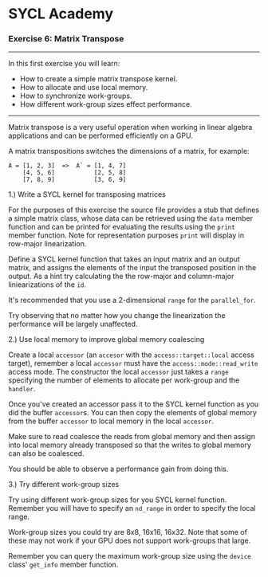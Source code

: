 # SYCL Academy

### Exercise 6: Matrix Transpose

---

In this first exercise you will learn:
* How to create a simple matrix transpose kernel.
* How to allocate and use local memory.
* How to synchronize work-groups.
* How different work-group sizes effect performance.

---

Matrix transpose is a very useful operation when working in linear algebra
applications and can be performed efficiently on a GPU.

A matrix transpositions switches the dimensions of a matrix, for example:

```
A = [1, 2, 3]  =>  A` = [1, 4, 7]
    [4, 5, 6]           [2, 5, 8]
    [7, 8, 9]           [3, 6, 9]
```

1.) Write a SYCL kernel for transposing matrices

For the purposes of this exercise the source file provides a stub that defines
a simple matrix class, whose data can be retrieved using the `data` member
function and can be printed for evaluating the results using the `print` member
function. Note for representation purposes `print` will display in row-major
linearization.

Define a SYCL kernel function that takes an input matrix and an output matrix,
and assigns the elements of the input the transposed position in the output. As
a hint try calculating the the row-major and column-major liniearizations of the
`id`.

It's recommended that you use a 2-dimensional `range` for the `parallel_for`.

Try observing that no matter how you change the linearization the performance
will be largely unaffected.

2.) Use local memory to improve global memory coalescing

Create a local `accessor` (an `accesor` with the `access::target::local` access
target), remember a local `accessor` must have the `access::mode::read_write`
access mode. The constructor the local `accessor` just takes a `range`
specifying the number of elements to allocate per work-group and the `handler`.

Once you've created an accessor pass it to the SYCL kernel function as you did
the buffer `accessor`s. You can then copy the elements of global memory from the
buffer `accessor` to local memory in the local `accessor`.

Make sure to read coalesce the reads from global memory and then assign into
local memory already transposed so that the writes to global memory can also be
coalesced.

You should be able to observe a performance gain from doing this.

3.) Try different work-group sizes

Try using different work-group sizes for you SYCL kernel function. Remember you
will have to specify an `nd_range` in order to specify the local range.

Work-group sizes you could try are 8x8, 16x16, 16x32. Note that some of these
may not work if your GPU does not support work-groups that large.

Remember you can query the maximum work-group size using the `device` class'
`get_info` member function.
